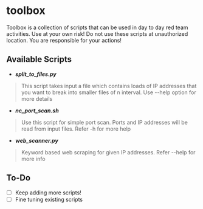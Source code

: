 # toolbox
Toolbox is a collection of scripts that can be used in day to day red team activities. Use at your own risk! Do not use these scripts at unauthorized location. You are responsible for your actions!

## Available Scripts
- ***split_to_files.py***

> This script takes input a file which contains loads of IP addresses that you want to break into smaller files of n interval. Use --help option for more details
- ***nc_port_scan.sh***

> Use this script for simple port scan. Ports and IP addresses will be read from input files. Refer -h for more help
- ***web_scanner.py***

> Keyword based web scraping for given IP addresses. Refer --help for more info

## To-Do
- [ ] Keep adding more scripts!
- [ ] Fine tuning existing scripts
